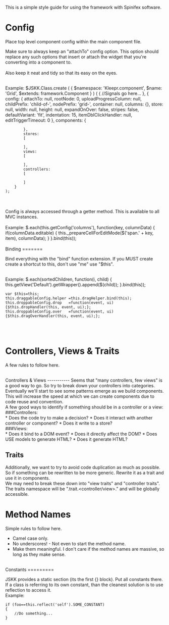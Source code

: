This is a simple style guide for using the framework with Spinifex software.

Config
======


Place top level component config within the main component file.

Make sure to always keep an "attachTo" config option. This option should replace
any such options that insert or attach the widget that you're converting into
a component to. 
<br>
<br>
Also keep it neat and tidy so that its easy on the eyes.
<br>
<br>

Example:
	$JSKK.Class.create
	(
		{
			$namespace:	'Kleepr.component',
			$name:		'Grid',
			$extends:	framework.Component
		}
	)
	(
		{
			//Signals go here...
		},
		{
			config:
			{
				attachTo:				null,
				rootNode:				0,
				uploadProgressColumn:	null,
				childPrefix:			'child-of-',
				nodePrefix:				'grid-',
				container:				null,
				columns:				{},
				store:					null,
				width:					null,
				height:					null,
				expandOnOver:			false,
				stripes:				false,
				defaultVariant:			'fit',
				indentation:			15,
				itemDblClickHandler:	null,
				editTriggerTimeout:		0
			},
			components:
			{
				
			},
			stores:
			[
				
			],
			views:
			[
				
			],
			controllers:
			[
				
			]
		}
	);

<br>
<br>
Config is always accessed through a getter method. This is available to all MVC instances.
<br>
<br>
Example:
	$.each(this.getConfig('columns'), function(key, columnData)
	{
		if(columnData.editable) {
			this._prepareCellForEditMode($('span.' + key, item), columnData);
		}
	}.bind(this));

<br>
<br>
Binding
=======

Bind everything with the "bind" function extension. If you MUST create create a shortcut to this, don't use "me" use "$this".

<br>
Example:
	$.each(sortedChildren, function(i, child)
	{
		this.getView('Default').getWrapper().append($(child));
	}.bind(this));
	
	var $this=this;
	this.draggableConfig.helper	=this.dragHelper.bind(this);
	this.droppableConfig.drop	=function(event, ui) {$this.dropHandler(this, event, ui);};
	this.droppableConfig.over	=function(event, ui) {$this.dragOverHandler(this, event, ui);};

<br>
<br>

Controllers, Views & Traits
===========================

A few rules to follow here.

<br>
Controllers & Views
-----------
Seems that "many controllers, few views" is a good way to go.
So try to break down your controllers into categories. Eventually we'll start to see some patterns emerge as we
build components. This will increase the speed at which we can create components due to code reuse and convention.
<br>
A few good ways to identify if something should be in a controller or a view:
<br>
###Controllers:
<br>
* Does the code try to make a decision?
* Does it interact with another controller or component?
* Does it write to a store?
<br>
###Views:
<br>
* Does it bind to a DOM event?
* Does it directly affect the DOM?
* Does USE models to generate HTML?
* Does it generate HTML?
<br>

Traits
------
Additionally, we want to try to avoid code duplication as much as possible. So if something can be rewritten to be
more generic. Rewrite it as a trait and use it in components.
<br>
We may need to break these down into "view traits" and "controller traits".
<br>
The traits namespace will be "<projectName>.trait.<controller/view>.<traitName>" and will be globally accessible.
<br>


Method Names
============

Simple rules to follow here.
<br>
* Camel case only.
* No underscores! - Not even to start the method name.
* Make them meaningful. I don't care if the method names are massive, so long as they make sense.
<br>
Constants
=========

JSKK provides a static section (its the first {} block). Put all constants there.
If a class is referring to its own constant, than the cleanest solution is to use reflection to access it.
<br>
Example:

	if (foo==this.reflect('self').SOME_CONSTANT)
	{
		//Do something...
	}

<br>
<br>